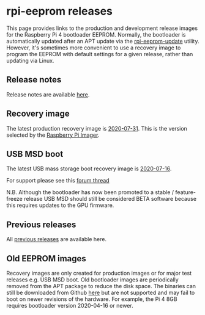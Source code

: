 # rpi-eeprom releases
This page provides links to the production and development release images for the Raspberry Pi 4 bootloader EEPROM. Normally, the 
bootloader is automatically updated after an APT update via the [rpi-eeprom-update](https://www.raspberrypi.org/documentation/hardware/raspberrypi/booteeprom.md)
utility. However, it's sometimes more convenient to use a recovery image to program the EEPROM with default settings for a given release, rather than updating via Linux.

## Release notes
Release notes are available [here](https://github.com/raspberrypi/rpi-eeprom/blob/master/firmware/release-notes.md).

## Recovery image
The latest production recovery image is [2020-07-31](https://github.com/raspberrypi/rpi-eeprom/releases/tag/v2020.07.31-138a1). This
is the version selected by the [Raspberry Pi Imager](https://www.raspberrypi.org/downloads/).

## USB MSD boot
The latest USB mass storage boot recovery image is [2020-07-16](https://github.com/raspberrypi/rpi-eeprom/releases/tag/v2020.07.16-138a1).

For support please see this [forum thread](https://www.raspberrypi.org/forums/viewtopic.php?f=63&t=277007)

N.B. Although the bootloader has now been promoted to a stable / feature-freeze release USB MSD should still be considered BETA software because this requires updates to the GPU firmware. 

## Previous releases
All [previous releases](https://github.com/raspberrypi/rpi-eeprom/releases) are available here.

## Old EEPROM images
Recovery images are only created for production images or for major test releases e.g. USB MSD boot. Old bootloader images are periodically
removed from the APT package to reduce the disk space. The binaries can still be downloaded from Github [here](https://github.com/raspberrypi/rpi-eeprom/tree/master/firmware/old)
but are not supported and may fail to boot on newer revisions of the hardware.
For example, the Pi 4 8GB requires bootloader version 2020-04-16 or newer.
